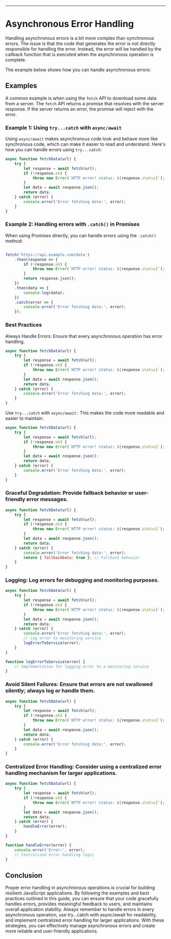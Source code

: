 
---

# Asynchronous Error Handling

Handling asynchronous errors is a bit more complex than synchronous errors. The issue is that the code that generates the error is not directly responsible for handling the error. Instead, the error will be handled by the callback function that is executed when the asynchronous operation is complete.

The example below shows how you can handle asynchronous errors:
## Examples

A common example is when using the `fetch` API to download some data from a server. The `fetch` API returns a promise that resolves with the server response. If the server returns an error, the promise will reject with the error.

### Example 1: Using `try...catch` with `async/await`

Using `async/await` makes asynchronous code look and behave more like synchronous code, which can make it easier to read and understand. Here's how you can handle errors using `try...catch`:

```javascript
async function fetchData(url) {
    try {
        let response = await fetch(url);
        if (!response.ok) {
            throw new Error(`HTTP error! status: ${response.status}`);
        }
        let data = await response.json();
        return data;
    } catch (error) {
        console.error('Error fetching data:', error);
    }
}
```


### Example 2: Handling errors with `.catch()` in Promises
When using Promises directly, you can handle errors using the `.catch()` method:

```javascript

fetch('https://api.example.com/data')
    .then(response => {
        if (!response.ok) {
            throw new Error(`HTTP error! status: ${response.status}`);
        }
        return response.json();
    })
    .then(data => {
        console.log(data);
    })
    .catch(error => {
        console.error('Error fetching data:', error);
    });

```


### Best Practices

Always Handle Errors: Ensure that every asynchronous operation has error handling.


```javascript
async function fetchData(url) {
    try {
        let response = await fetch(url);
        if (!response.ok) {
            throw new Error(`HTTP error! status: ${response.status}`);
        }
        let data = await response.json();
        return data;
    } catch (error) {
        console.error('Error fetching data:', error);
    }
}
```


Use `try...catch` with `async/await:` This makes the code more readable and easier to maintain.

```javascript
async function fetchData(url) {
    try {
        let response = await fetch(url);
        if (!response.ok) {
            throw new Error(`HTTP error! status: ${response.status}`);
        }
        let data = await response.json();
        return data;
    } catch (error) {
        console.error('Error fetching data:', error);
    }
}
```


### Graceful Degradation: Provide fallback behavior or user-friendly error messages.

```javascript
async function fetchData(url) {
    try {
        let response = await fetch(url);
        if (!response.ok) {
            throw new Error(`HTTP error! status: ${response.status}`);
        }
        let data = await response.json();
        return data;
    } catch (error) {
        console.error('Error fetching data:', error);
        return { fallbackData: true }; // Fallback behavior
    }
}
```


### Logging: Log errors for debugging and monitoring purposes.

```javascript
async function fetchData(url) {
    try {
        let response = await fetch(url);
        if (!response.ok) {
            throw new Error(`HTTP error! status: ${response.status}`);
        }
        let data = await response.json();
        return data;
    } catch (error) {
        console.error('Error fetching data:', error);
        // Log error to monitoring service
        logErrorToService(error);
    }
}

function logErrorToService(error) {
    // Implementation for logging error to a monitoring service
}
```


### Avoid Silent Failures: Ensure that errors are not swallowed silently; always log or handle them.


```javascript
async function fetchData(url) {
    try {
        let response = await fetch(url);
        if (!response.ok) {
            throw new Error(`HTTP error! status: ${response.status}`);
        }
        let data = await response.json();
        return data;
    } catch (error) {
        console.error('Error fetching data:', error);
    }
}
```



### Centralized Error Handling: Consider using a centralized error handling mechanism for larger applications.


```javascript
async function fetchData(url) {
    try {
        let response = await fetch(url);
        if (!response.ok) {
            throw new Error(`HTTP error! status: ${response.status}`);
        }
        let data = await response.json();
        return data;
    } catch (error) {
        handleError(error);
    }
}

function handleError(error) {
    console.error('Error:', error);
    // Centralized error handling logic
}
```

## Conclusion


Proper error handling in asynchronous operations is crucial for building resilient JavaScript applications. By following the examples and best practices outlined in this guide, you can ensure that your code gracefully handles errors, provides meaningful feedback to users, and maintains overall application stability. Always remember to handle errors in every asynchronous operation, use try...catch with async/await for readability, and implement centralized error handling for larger applications. With these strategies, you can effectively manage asynchronous errors and create more reliable and user-friendly applications.


